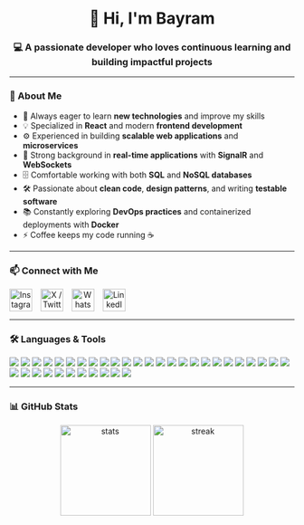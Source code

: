 <h1 align="center">👋 Hi, I'm Bayram</h1>
<h3 align="center">💻 A passionate developer who loves continuous learning and building impactful projects</h3>

---

### 🚀 About Me
- 🌱 Always eager to learn **new technologies** and improve my skills  
- 💡 Specialized in **React** and modern **frontend development**  
- ⚙️ Experienced in building **scalable web applications** and **microservices**  
- 🔗 Strong background in **real-time applications** with **SignalR** and **WebSockets**  
- 🗄️ Comfortable working with both **SQL** and **NoSQL databases**  
- 🛠️ Passionate about **clean code**, **design patterns**, and writing **testable software**  
- 📚 Constantly exploring **DevOps practices** and containerized deployments with **Docker**  
- ⚡ Coffee keeps my code running ☕  

---

### 📫 Connect with Me
<p align="center" style="display:flex; gap:15px; align-items:start;">
  <a href="https://www.instagram.com/bayrmsvmm/" target="_blank">
    <img src="https://upload.wikimedia.org/wikipedia/commons/a/a5/Instagram_icon.png" alt="Instagram" width="40"/>
  </a>
  <a href="https://x.com/Iambayramm" target="_blank">
    <img src="https://upload.wikimedia.org/wikipedia/commons/thumb/b/b7/X_logo.jpg/960px-X_logo.jpg" alt="X / Twitter" width="40"/>
  </a>
  <a href="https://wa.me/+905538357336" target="_blank">
    <img src="https://upload.wikimedia.org/wikipedia/commons/6/6b/WhatsApp.svg" alt="WhatsApp" width="40"/>
  </a>
  <a href="https://www.linkedin.com/in/bayram-sevim-0a874b26b/" target="_blank">
    <img src="https://upload.wikimedia.org/wikipedia/commons/c/ca/LinkedIn_logo_initials.png" alt="LinkedIn" width="40"/>
  </a>
</p>




---

### 🛠️ Languages & Tools
<p align="left">
  <img src="https://img.shields.io/badge/React-61DAFB?style=for-the-badge&logo=react&logoColor=black"/>
  <img src="https://img.shields.io/badge/JavaScript-FFD600?style=for-the-badge&logo=javascript&logoColor=black"/>
  <img src="https://img.shields.io/badge/TypeScript-3178C6?style=for-the-badge&logo=typescript&logoColor=white"/>
  <img src="https://img.shields.io/badge/Go-00ADD8?style=for-the-badge&logo=go&logoColor=white"/>
  <img src="https://img.shields.io/badge/.NET-512BD4?style=for-the-badge&logo=dotnet&logoColor=white"/>
  <img src="https://img.shields.io/badge/SQL%20Server-CC2927?style=for-the-badge&logo=microsoftsqlserver&logoColor=white"/> 
  <img src="https://img.shields.io/badge/Couchbase-339933?style=for-the-badge&logo=couchbase&logoColor=white"/>
  <img src="https://img.shields.io/badge/SignalR-6A1B9A?style=for-the-badge&logo=signalr&logoColor=white"/>
  <img src="https://img.shields.io/badge/Git-F05032?style=for-the-badge&logo=git&logoColor=white"/>
  <img src="https://img.shields.io/badge/Docker-2496ED?style=for-the-badge&logo=docker&logoColor=white"/>
  <img src="https://img.shields.io/badge/Swagger-5E5E5E?style=for-the-badge&logo=swagger&logoColor=white"/>
  <img src="https://img.shields.io/badge/RxJS-B7178C?style=for-the-badge&logo=reactivex&logoColor=white"/> 
  <img src="https://img.shields.io/badge/MongoDB-47A248?style=for-the-badge&logo=mongodb&logoColor=white"/> 
  <img src="https://img.shields.io/badge/Firebase-FFCA28?style=for-the-badge&logo=firebase&logoColor=black"/>
  <img src="https://img.shields.io/badge/PostgreSQL-336791?style=for-the-badge&logo=postgresql&logoColor=white"/>
  <img src="https://img.shields.io/badge/MySQL-4479A1?style=for-the-badge&logo=mysql&logoColor=white"/>
  <img src="https://img.shields.io/badge/SQLite-07405E?style=for-the-badge&logo=sqlite&logoColor=white"/>
  <img src="https://img.shields.io/badge/HTML5-E34F26?style=for-the-badge&logo=html5&logoColor=white"/>
  <img src="https://img.shields.io/badge/CSS3-264DE4?style=for-the-badge&logo=css3&logoColor=white"/>
  <img src="https://img.shields.io/badge/Sass-CC6699?style=for-the-badge&logo=sass&logoColor=white"/>
  <img src="https://img.shields.io/badge/Bootstrap-563D7C?style=for-the-badge&logo=bootstrap&logoColor=white"/>
  <img src="https://img.shields.io/badge/TailwindCSS-38B2AC?style=for-the-badge&logo=tailwindcss&logoColor=white"/>
  <img src="https://img.shields.io/badge/Three.js-000000?style=for-the-badge&logo=three.js&logoColor=white"/>
  <img src="https://img.shields.io/badge/WebGL-008080?style=for-the-badge&logo=webgl&logoColor=white"/> 
  <img src="https://img.shields.io/badge/Node.js-339933?style=for-the-badge&logo=node.js&logoColor=white"/>
  <img src="https://img.shields.io/badge/JWT-000000?style=for-the-badge&logo=jsonwebtokens&logoColor=white"/>
  <img src="https://img.shields.io/badge/NPM-CB3837?style=for-the-badge&logo=npm&logoColor=white"/>
  <img src="https://img.shields.io/badge/Webpack-8DD6F9?style=for-the-badge&logo=webpack&logoColor=black"/>
  <img src="https://img.shields.io/badge/Linux-FCC624?style=for-the-badge&logo=linux&logoColor=black"/>
  <img src="https://img.shields.io/badge/Postman-FF6C37?style=for-the-badge&logo=postman&logoColor=white"/>
  <img src="https://img.shields.io/badge/WordPress-21759B?style=for-the-badge&logo=wordpress&logoColor=white"/>
  <img src="https://img.shields.io/badge/Inkscape-000000?style=for-the-badge&logo=inkscape&logoColor=white"/>
  <img src="https://img.shields.io/badge/Figma-F24E1E?style=for-the-badge&logo=figma&logoColor=white"/>
  <img src="https://img.shields.io/badge/Canva-00C4CC?style=for-the-badge&logo=canva&logoColor=white"/>
  <img src="https://img.shields.io/badge/Jira-0052CC?style=for-the-badge&logo=jira&logoColor=white"/>
  <img src="https://img.shields.io/badge/Trello-0079BF?style=for-the-badge&logo=trello&logoColor=white"/>
</p>


---

### 📊 GitHub Stats
<p align="center">
  <img src="https://github-readme-stats.vercel.app/api?username=bayramsevim&show_icons=true&theme=tokyonight" alt="stats" height="160"/>
  <img src="https://github-readme-streak-stats.herokuapp.com/?user=bayramsevim&theme=tokyonight" alt="streak" height="160"/>
</p>
